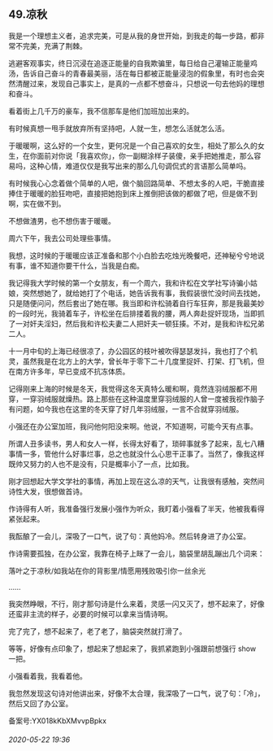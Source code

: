 ## 49.凉秋
我是一个理想主义者，追求完美，可是从我的身世开始，到我走的每一步路，都非常不完美，充满了荆棘。


逃避客观事实，终日沉浸在追逐正能量的自我欺骗里，每日给自己灌输正能量鸡汤，告诉自己奋斗的青春最美丽，活在每日都被正能量浸泡的假象里，有时也会突然清醒过来，发现自己事实上，是真的一点都不想奋斗，只想说一句去他妈的理想和奋斗。


看着街上几千万的豪车，我不信那车是他们加班加出来的。


有时候真想一甩手就放弃所有坚持吧，人就一生，想怎么活就怎么活。


于暖暖啊，这么好的一个女生，更何况是一个自己喜欢的女生，相处了那么久的女生，在你面前对你说「我喜欢你」，你一副糊涂样子装傻，亲手把她推走，那么容易吗，这种心情，难道仅仅是我写出来的那么几句调侃式的言语那么简单吗。


有时候我心心念着做个简单的人吧，做个脑回路简单、不想太多的人吧，干脆直接捧住于暖暖的脸狂吻吧，直接把她抱到床上推倒把该做的都做了吧，但是做不到啊，实在做不到。


不想做渣男，也不想伤害于暖暖。


周六下午，我去公司处理些事情。


我想，这时候的于暖暖应该正准备和那个小白脸去吃烛光晚餐吧，还神秘兮兮地说有事，谁不知道你要干什么，当我是白痴。


我记得我大学时候的第一个女朋友，有一个周六，我和许松在文学社写诗骗小姑娘，突然想她了，就给她打了个电话，她告诉我有事，我假装很忙没时间去找她，只是随便问问，然后套出了她在哪。我当即和许松骑着自行车狂奔，那是我最美妙的一段时光，我骑着车子，许松坐在后排搂着我的腰，两人奔赴捉奸现场，当即抓了一对奸夫淫妇，然后我和许松夫妻二人把奸夫一顿狂揍。不对，是我和许松兄弟二人。


十一月中旬的上海已经很凉了，办公园区的枝叶被吹得瑟瑟发抖，我也打了个机灵，虽然我是在北方上的大学，曾长年于零下二十几度里捉奸、打架、打飞机，但在南方许多年，早已变成不抗冻体质。


记得刚来上海的时候是冬天，我觉得这冬天真特么暖和啊，竟然连羽绒服都不用穿，一穿羽绒服就燥热。路上那些在这种温度里穿羽绒服的人曾一度被我视作脑子有问题，如今我也在这里的冬天穿了好几年羽绒服，一言不合就穿羽绒服。


小强还在办公室加班，我问他何阳没来啊。他说，不知道啊，可能今天有点事。


所谓人丑多读书，男人和女人一样，长得太好看了，琐碎事就多了起来，乱七八糟事情一多，管他什么好事烂事，总之也就没什么心思干正事了。当然了，像我这样既帅又努力的人也不是没有，只是概率小了一点，比如我。


刚才回想起大学文学社的事情，再加上现在这么凉的天气，让我很有感触，突然间诗性大发，很想做首诗。


作诗得有人听，我准备强行发展小强作为听众，我盯着小强看了半天，他被我看得紧张起来。


我酝酿了一会儿，深吸了一口气，说了句：真他妈冷。然后转身进了办公室。


作诗需要孤独，在办公室，我靠在椅子上眯了一会儿，脑袋里胡乱蹦出几个词来：


落叶之于凉秋/如我站在你的背影里/情愿用残败吸引你一丝余光


……


我突然睁眼，不行，刚才那句诗是什么来着，灵感一闪又灭了，想不起来了，好像还蛮非主流的样子，必要的时候可以拿来当情诗啊。


完了完了，想不起来了，老了老了，脑袋突然就打滑了。


等等，好像有点印象了，想起来了想起来了，我抓紧跑到小强跟前想强行 show 一把。


小强看着我，我看着他。


我忽然发现这句诗对他讲出来，好像不太合理，我深吸了一口气，说了句：「冷」，然后又回了办公室。


备案号:YX018kKbXMvvpBpkx


###### 2020-05-22 19:36
